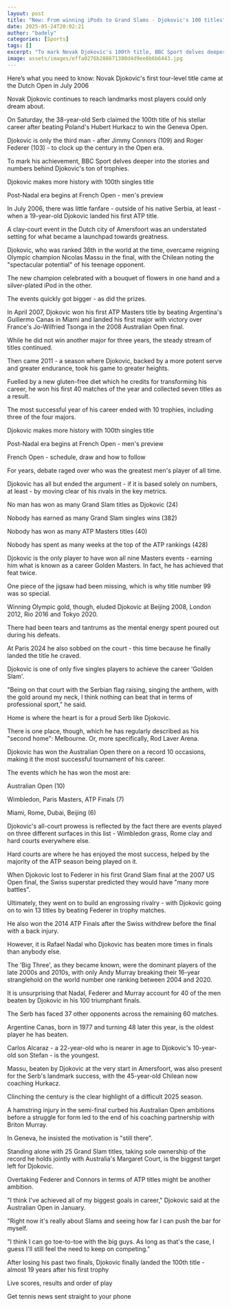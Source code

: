 ```yaml
---
layout: post
title: "New: From winning iPods to Grand Slams - Djokovic's 100 titles"
date: 2025-05-24T20:02:21
author: "badely"
categories: [Sports]
tags: []
excerpt: "To mark Novak Djokovic's 100th title, BBC Sport delves deeper into the stories and numbers behind his ton of trophies."
image: assets/images/effa0276b288671380d4d9ee6b6b6443.jpg
---
```


Here’s what you need to know: Novak Djokovic's first tour-level title came at the Dutch Open in July 2006

Novak Djokovic continues to reach landmarks most players could only dream about.

On Saturday, the 38-year-old Serb claimed the 100th title of his stellar career after beating Poland's Hubert Hurkacz to win the Geneva Open.

Djokovic is only the third man - after Jimmy Connors (109) and Roger Federer (103) - to clock up the century in the Open era.

To mark his achievement, BBC Sport delves deeper into the stories and numbers behind Djokovic's ton of trophies.

Djokovic makes more history with 100th singles title

Post-Nadal era begins at French Open - men's preview

In July 2006, there was little fanfare - outside of his native Serbia, at least - when a 19-year-old Djokovic landed his first ATP title.

A clay-court event in the Dutch city of Amersfoort was an understated setting for what became a launchpad towards greatness.

Djokovic, who was ranked 36th in the world at the time, overcame reigning Olympic champion Nicolas Massu in the final, with the Chilean noting the "spectacular potential" of his teenage opponent.

The new champion celebrated with a bouquet of flowers in one hand and a silver-plated iPod in the other.

The events quickly got bigger - as did the prizes.

In April 2007, Djokovic won his first ATP Masters title by beating Argentina's Guillermo Canas in Miami and landed his first major with victory over France's Jo-Wilfried Tsonga in the 2008 Australian Open final.

While he did not win another major for three years, the steady stream of titles continued.

Then came 2011 - a season where Djokovic, backed by a more potent serve and greater endurance, took his game to greater heights.

Fuelled by a new gluten-free diet which he credits for transforming his career, he won his first 40 matches of the year and collected seven titles as a result. 

The most successful year of his career ended with 10 trophies, including three of the four majors.

Djokovic makes more history with 100th singles title

Post-Nadal era begins at French Open - men's preview

French Open - schedule, draw and how to follow

For years, debate raged over who was the greatest men's player of all time.

Djokovic has all but ended the argument - if it is based solely on numbers, at least - by moving clear of his rivals in the key metrics.

No man has won as many Grand Slam titles as Djokovic (24)

Nobody has earned as many Grand Slam singles wins (382)

Nobody has won as many ATP Masters titles (40)

Nobody has spent as many weeks at the top of the ATP rankings (428)

Djokovic is the only player to have won all nine Masters events - earning him what is known as a career Golden Masters. In fact, he has achieved that feat twice.

One piece of the jigsaw had been missing, which is why title number 99 was so special.

Winning Olympic gold, though, eluded Djokovic at Beijing 2008, London 2012, Rio 2016 and Tokyo 2020.

There had been tears and tantrums as the mental energy spent poured out during his defeats.  

At Paris 2024 he also sobbed on the court - this time because he finally landed the title he craved.

Djokovic is one of only five singles players to achieve the career 'Golden Slam'.

"Being on that court with the Serbian flag raising, singing the anthem, with the gold around my neck, I think nothing can beat that in terms of professional sport," he said.

Home is where the heart is for a proud Serb like Djokovic.

There is one place, though, which he has regularly described as his "second home": Melbourne. Or, more specifically, Rod Laver Arena.

Djokovic has won the Australian Open there on a record 10 occasions, making it the most successful tournament of his career.

The events which he has won the most are: 

Australian Open (10)

Wimbledon, Paris Masters, ATP Finals (7)

Miami, Rome, Dubai, Beijing (6)

Djokovic's all-court prowess is reflected by the fact there are events played on three different surfaces in this list - Wimbledon grass, Rome clay and hard courts everywhere else.

Hard courts are where he has enjoyed the most success, helped by the majority of the ATP season being played on it.

When Djokovic lost to Federer in his first Grand Slam final at the 2007 US Open final, the Swiss superstar predicted they would have "many more battles".

Ultimately, they went on to build an engrossing rivalry - with Djokovic going on to win 13 titles by beating Federer in trophy matches. 

He also won the 2014 ATP Finals after the Swiss withdrew before the final with a back injury.

However, it is Rafael Nadal who Djokovic has beaten more times in finals than anybody else.

The 'Big Three', as they became known, were the dominant players of the late 2000s and 2010s, with only Andy Murray breaking their 16-year stranglehold on the world number one ranking between 2004 and 2020.

It is unsurprising that Nadal, Federer and Murray account for 40 of the men beaten by Djokovic in his 100 triumphant finals.

The Serb has faced 37 other opponents across the remaining 60 matches. 

Argentine Canas, born in 1977 and turning 48 later this year, is the oldest player he has beaten.

Carlos Alcaraz - a 22-year-old who is nearer in age to Djokovic's 10-year-old son Stefan - is the youngest.

Massu, beaten by Djokovic at the very start in Amersfoort, was also present for the Serb's landmark success, with the 45-year-old Chilean now coaching Hurkacz.

Clinching the century is the clear highlight of a difficult 2025 season.

A hamstring injury in the semi-final curbed his Australian Open ambitions before a struggle for form led to the end of his coaching partnership with Briton Murray.

In Geneva, he insisted the motivation is "still there".

Standing alone with 25 Grand Slam titles, taking sole ownership of the record he holds jointly with Australia's Margaret Court, is the biggest target left for Djokovic.

Overtaking Federer and Connors in terms of ATP titles might be another ambition.

"I think I've achieved all of my biggest goals in career," Djokovic said at the Australian Open in January.

"Right now it's really about Slams and seeing how far I can push the bar for myself.

"I think I can go toe-to-toe with the big guys. As long as that's the case, I guess I'll still feel the need to keep on competing."

After losing his past two finals, Djokovic finally landed the 100th title - almost 19 years after his first trophy

Live scores, results and order of play

Get tennis news sent straight to your phone

